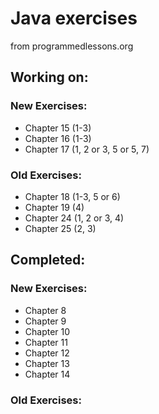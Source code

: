 # Java exercises

from programmedlessons.org

## Working on:

### New Exercises:

* Chapter 15 (1-3)
* Chapter 16 (1-3)
* Chapter 17 (1, 2 or 3, 5 or 5, 7)

### Old Exercises:

* Chapter 18 (1-3, 5 or 6)
* Chapter 19 (4)
* Chapter 24 (1, 2 or 3, 4)
* Chapter 25 (2, 3)

## Completed:

### New Exercises:

* Chapter 8
* Chapter 9
* Chapter 10
* Chapter 11
* Chapter 12
* Chapter 13
* Chapter 14

### Old Exercises: